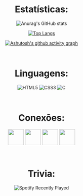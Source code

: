 <div align="center">
  
# Estatísticas:
![Anurag's GitHub stats](https://github-readme-stats.vercel.app/api?username=VianaSamuel&show_icons=true&theme=darcula&hide_border=1&custom_title=Stats%3A&line_height=30px&title_color=20d464&icon_color=20d464)
  
[![Top Langs](https://github-readme-stats.vercel.app/api/top-langs/?username=VianaSamuel&theme=darcula&hide_border=1&custom_title=Top%20Languages%20by%20Commit&title_color=20d464&card_width=495&exclude_repo=spotify-box,music-box,productive-box,activity-box)](https://github.com/anuraghazra/github-readme-stats)
  
[![Ashutosh's github activity graph](https://activity-graph.herokuapp.com/graph?username=VianaSamuel&bg_color=242424&color=20d464&line=20d464&point=148941&hide_border=true)](https://github.com/ashutosh00710/github-readme-activity-graph)

<br>

# Linguagens:
![HTML5](https://img.shields.io/badge/HTML5-E34F26?style=for-the-badge&logo=html5&logoColor=white) ![CSS3](https://img.shields.io/badge/CSS3-1572B6?style=for-the-badge&logo=css3&logoColor=white) ![C](https://img.shields.io/badge/C-00599C?style=for-the-badge&logo=c&logoColor=white)

<br>

# Conexões:
<a href="https://www.linkedin.com/in/samuel-luiz-viana/"><img src="https://www.vectorlogo.zone/logos/linkedin/linkedin-tile.svg" width="50"></a>
<a href="https://www.instagram.com/samuluizzz/"><img src="https://www.vectorlogo.zone/logos/instagram/instagram-tile.svg" width="50"></a>
<a href="https://www.sptfy.com/samuluizzz/"><img src="https://www.vectorlogo.zone/logos/spotify/spotify-tile.svg" width="50"></a>
<a href="https://steamcommunity.com/id/panenosistema"><img src="https://www.vectorlogo.zone/logos/steampowered/steampowered-tile.svg" width="50"></a>
  
<br>
  
# Trivia:
![Spotify Recently Played](https://spotify-recently-played-readme.vercel.app/api?user=5lmidc5vcdasdtbchdeo7t0m8&width=495)
</div>
